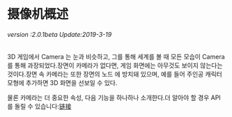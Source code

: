 # 摄像机概述

###### *version :2.0.1beta   Update:2019-3-19*

3D 게임에서 Camera 는 눈과 비슷하고, 그를 통해 세계를 볼 때 모든 모습이 Camera를 통해 과장되었다.장면이 카메라가 없다면, 게임 화면에는 아무것도 보이지 않는다는 것이다.장면 속 카메라는 또한 장면의 노드 에 방치돼 있으며, 예를 들어 주인공 캐릭터 모형에 추가하면 3D 화면을 선보일 수 있다.

물론 카메라는 더 중요한 속성, 다음 기능을 하나하나 소개한다.더 알아야 할 경우 API 를 돌릴 수 있습니다:[链接](https://layaair.ldc.layabox.com/api2/Chinese/index.html?category=Core&class=laya.d3.core.Camera)

